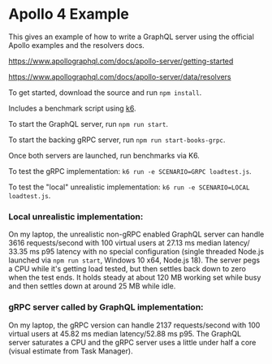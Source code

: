 Apollo 4 Example
================

This gives an example of how to write a GraphQL server using the official Apollo examples and the resolvers docs.

https://www.apollographql.com/docs/apollo-server/getting-started

https://www.apollographql.com/docs/apollo-server/data/resolvers

To get started, download the source and run `npm install`.

Includes a benchmark script using [k6](https://k6.io/docs/using-k6/).

To start the GraphQL server, run `npm run start`.

To start the backing gRPC server, run `npm run start-books-grpc`.

Once both servers are launched, run benchmarks via K6.

To test the gRPC implementation: `k6 run -e SCENARIO=GRPC loadtest.js`.

To test the "local" unrealistic implementation: `k6 run -e SCENARIO=LOCAL loadtest.js`.

### Local unrealistic implementation:
On my laptop, the unrealistic non-gRPC enabled GraphQL server can handle 3616 requests/second with 100 virtual users at 27.13 ms median latency/ 33.35 ms p95 latency with no special configuration (single threaded Node.js launched via `npm run start`, Windows 10 x64, Node.js 18).  The server pegs a CPU while it's getting load tested, but then settles back down to zero when the test ends.  It holds steady at about 120 MB working set while busy and then settles down at around 25 MB while idle.

### gRPC server called by GraphQL implementation:
On my laptop, the gRPC version can handle 2137 requests/second with 100 virtual users at 45.82 ms median latency/52.88 ms p95.  The GraphQL server saturates a CPU and the gRPC server uses a little under half a core (visual estimate from Task Manager).

